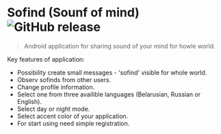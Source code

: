 # Sofind (Sounf of mind) ![GitHub release](https://img.shields.io/badge/Version-1.0-343434.svg)
>Android application for sharing sound of your mind for howle world.

Key features of application:

- Possibility create small messages - 'sofind' visible for whole world.
- Observ sofinds from other users.
- Change profile information.
- Select one from three availible languages (Belarusian, Russian or English).
- Select day or night mode.
- Select accent color of your application.
- For start using need simple registration.
